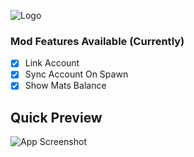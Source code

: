 
![Logo](https://codaio.imgix.net/docs/7Ee5YHYoEI/blobs/bl-Z-ViI2G-tR/076c51827218a59f599194c492b72855bce297504aba21783adfc15a94957f5da90d04132f67b7f845a72c8f0e75a4237b838f6aa66a9c9b8ab3edd6a61331a1a4bcb4d34bacb67e9c931b856892c754b0d48310e6dd222a004ae8f960cb710c64a75734?auto=format%2Ccompress&fit=crop&w=1920&ar=4%3A1&crop=focalpoint&fp-x=0.5&fp-y=0.5&fp-z=1)
### Mod Features Available (Currently)
- [x] Link Account 
- [x] Sync Account On Spawn
- [x] Show Mats Balance

## Quick Preview

![App Screenshot](https://i.ibb.co.com/KKgBQh8/ezgif-5-f12724c109.webp)

